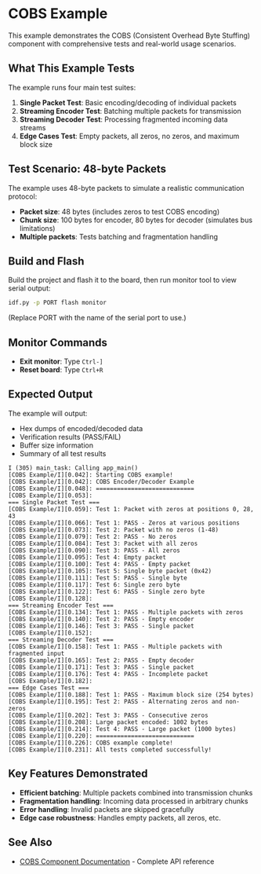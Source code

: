 # COBS Example

This example demonstrates the COBS (Consistent Overhead Byte Stuffing) component with comprehensive tests and real-world usage scenarios.

## What This Example Tests

The example runs four main test suites:

1. **Single Packet Test**: Basic encoding/decoding of individual packets
2. **Streaming Encoder Test**: Batching multiple packets for transmission
3. **Streaming Decoder Test**: Processing fragmented incoming data streams
4. **Edge Cases Test**: Empty packets, all zeros, no zeros, and maximum block size

## Test Scenario: 48-byte Packets

The example uses 48-byte packets to simulate a realistic communication protocol:
- **Packet size**: 48 bytes (includes zeros to test COBS encoding)
- **Chunk size**: 100 bytes for encoder, 80 bytes for decoder (simulates bus limitations)
- **Multiple packets**: Tests batching and fragmentation handling

## Build and Flash

Build the project and flash it to the board, then run monitor tool to view serial output:

```bash
idf.py -p PORT flash monitor
```

(Replace PORT with the name of the serial port to use.)

## Monitor Commands

- **Exit monitor**: Type `Ctrl-]`
- **Reset board**: Type `Ctrl+R`

## Expected Output

The example will output:
- Hex dumps of encoded/decoded data
- Verification results (PASS/FAIL)
- Buffer size information
- Summary of all test results

```
I (305) main_task: Calling app_main()
[COBS Example/I][0.042]: Starting COBS example!
[COBS Example/I][0.042]: COBS Encoder/Decoder Example
[COBS Example/I][0.048]: ============================
[COBS Example/I][0.053]:
=== Single Packet Test ===
[COBS Example/I][0.059]: Test 1: Packet with zeros at positions 0, 28, 43
[COBS Example/I][0.066]: Test 1: PASS - Zeros at various positions
[COBS Example/I][0.073]: Test 2: Packet with no zeros (1-48)
[COBS Example/I][0.079]: Test 2: PASS - No zeros
[COBS Example/I][0.084]: Test 3: Packet with all zeros
[COBS Example/I][0.090]: Test 3: PASS - All zeros
[COBS Example/I][0.095]: Test 4: Empty packet
[COBS Example/I][0.100]: Test 4: PASS - Empty packet
[COBS Example/I][0.105]: Test 5: Single byte packet (0x42)
[COBS Example/I][0.111]: Test 5: PASS - Single byte
[COBS Example/I][0.117]: Test 6: Single zero byte
[COBS Example/I][0.122]: Test 6: PASS - Single zero byte
[COBS Example/I][0.128]:
=== Streaming Encoder Test ===
[COBS Example/I][0.134]: Test 1: PASS - Multiple packets with zeros
[COBS Example/I][0.140]: Test 2: PASS - Empty encoder
[COBS Example/I][0.146]: Test 3: PASS - Single packet
[COBS Example/I][0.152]:
=== Streaming Decoder Test ===
[COBS Example/I][0.158]: Test 1: PASS - Multiple packets with fragmented input
[COBS Example/I][0.165]: Test 2: PASS - Empty decoder
[COBS Example/I][0.171]: Test 3: PASS - Single packet
[COBS Example/I][0.176]: Test 4: PASS - Incomplete packet
[COBS Example/I][0.182]:
=== Edge Cases Test ===
[COBS Example/I][0.188]: Test 1: PASS - Maximum block size (254 bytes)
[COBS Example/I][0.195]: Test 2: PASS - Alternating zeros and non-zeros
[COBS Example/I][0.202]: Test 3: PASS - Consecutive zeros
[COBS Example/I][0.208]: Large packet encoded: 1002 bytes
[COBS Example/I][0.214]: Test 4: PASS - Large packet (1000 bytes)
[COBS Example/I][0.220]: ============================
[COBS Example/I][0.226]: COBS example complete!
[COBS Example/I][0.231]: All tests completed successfully!
```

## Key Features Demonstrated

- **Efficient batching**: Multiple packets combined into transmission chunks
- **Fragmentation handling**: Incoming data processed in arbitrary chunks
- **Error handling**: Invalid packets are skipped gracefully
- **Edge case robustness**: Handles empty packets, all zeros, etc.

## See Also

- [COBS Component Documentation](../README.md) - Complete API reference
